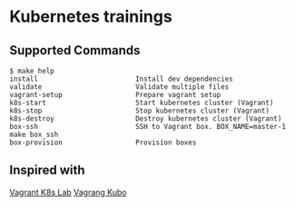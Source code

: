 # Kubernetes trainings

## Supported Commands

<!-- START makefile-doc -->
```
$ make help 
install                        Install dev dependencies
validate                       Validate multiple files
vagrant-setup                  Prepare vagrant setup
k8s-start                      Start kubernetes cluster (Vagrant)
k8s-stop                       Stop kubernetes cluster (Vagrant)
k8s-destroy                    Destroy kubernetes cluster (Vagrant)
box-ssh                        SSH to Vagrant box. BOX_NAME=master-1 make box_ssh
box-provision                  Provision boxes 
```
<!-- END makefile-doc -->

## Inspired with

[Vagrant K8s Lab](https://github.com/xbernpa/vagrant-kubernetes-lab)
[Vagrang Kubo](https://github.com/rgl/kubernetes-ubuntu-vagrant)